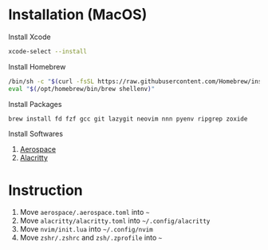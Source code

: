 # Installation (MacOS)

Install Xcode

```sh
xcode-select --install
```

Install Homebrew

```sh
/bin/sh -c "$(curl -fsSL https://raw.githubusercontent.com/Homebrew/install/HEAD/install.sh)"
eval "$(/opt/homebrew/bin/brew shellenv)"
```

Install Packages

```sh
brew install fd fzf gcc git lazygit neovim nnn pyenv ripgrep zoxide
```

Install Softwares

1. [Aerospace](https://nikitabobko.github.io/AeroSpace/guide)
2. [Alacritty](https://alacritty.org/index.html)

# Instruction

1. Move `aerospace/.aerospace.toml` into `~`
2. Move `alacritty/alacritty.toml` into `~/.config/alacritty`
3. Move `nvim/init.lua` into `~/.config/nvim`
4. Move `zshr/.zshrc` and `zsh/.zprofile` into `~`
